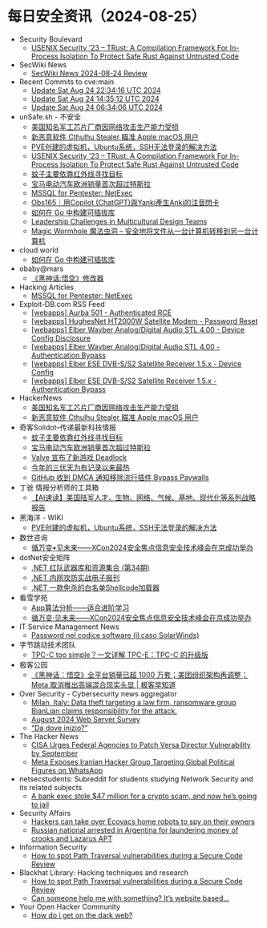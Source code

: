 # 每日安全资讯（2024-08-25）

- Security Boulevard
  - [USENIX Security ’23 – TRust: A Compilation Framework For In-Process Isolation To Protect Safe Rust Against Untrusted Code](https://securityboulevard.com/2024/08/usenix-security-23-trust-a-compilation-framework-for-in-process-isolation-to-protect-safe-rust-against-untrusted-code/)
- SecWiki News
  - [SecWiki News 2024-08-24 Review](http://www.sec-wiki.com/?2024-08-24)
- Recent Commits to cve:main
  - [Update Sat Aug 24 22:34:16 UTC 2024](https://github.com/trickest/cve/commit/4469ceb8f69411fa8dac233ddf5dff52b5c0de0c)
  - [Update Sat Aug 24 14:35:12 UTC 2024](https://github.com/trickest/cve/commit/5f66b7bac31a58b94dfa46a05ed255f2b69a2839)
  - [Update Sat Aug 24 06:34:06 UTC 2024](https://github.com/trickest/cve/commit/72b8379ac7a9dac827376c36f18206429311ff36)
- unSafe.sh - 不安全
  - [美国知名军工芯片厂商因网络攻击生产能力受损](https://buaq.net/go-258003.html)
  - [新恶意软件 Cthulhu Stealer 瞄准 Apple macOS 用户](https://buaq.net/go-258004.html)
  - [PVE创建的虚拟机，Ubuntu系统，SSH无法登录的解决方法](https://buaq.net/go-257994.html)
  - [USENIX Security ’23 – TRust: A Compilation Framework For In-Process Isolation To Protect Safe Rust Against Untrusted Code](https://buaq.net/go-258020.html)
  - [蚊子主要依靠红外线寻找目标](https://buaq.net/go-257995.html)
  - [宝马电动汽车欧洲销量首次超过特斯拉](https://buaq.net/go-257996.html)
  - [MSSQL for Pentester: NetExec](https://buaq.net/go-257993.html)
  - [Obs165｜用Copilot (ChatGPT)與Yanki產生Anki的注音閃卡](https://buaq.net/go-257990.html)
  - [如何在 Go 中构建可插拔库](https://buaq.net/go-257991.html)
  - [Leadership Challenges in Multicultural Design Teams](https://buaq.net/go-258009.html)
  - [Magic Wormhole 魔法虫洞 – 安全地将文件从一台计算机转移到另一台计算机](https://buaq.net/go-257971.html)
- cloud world
  - [如何在 Go 中构建可插拔库](https://cloudsjhan.github.io/2024/08/24/%E5%A6%82%E4%BD%95%E5%9C%A8-Go-%E4%B8%AD%E6%9E%84%E5%BB%BA%E5%8F%AF%E6%8F%92%E6%8B%94%E5%BA%93/)
- obaby@mars
  - [《黑神话:悟空》修改器](https://h4ck.org.cn/2024/08/17898)
- Hacking Articles
  - [MSSQL for Pentester: NetExec](https://www.hackingarticles.in/mssql-for-pentester-netexec/)
- Exploit-DB.com RSS Feed
  - [[webapps] Aurba 501 - Authenticated RCE](https://www.exploit-db.com/exploits/52074)
  - [[webapps] HughesNet HT2000W Satellite Modem - Password Reset](https://www.exploit-db.com/exploits/52073)
  - [[webapps] Elber Wayber Analog/Digital Audio STL 4.00 - Device Config Disclosure](https://www.exploit-db.com/exploits/52072)
  - [[webapps] Elber Wayber Analog/Digital Audio STL 4.00 - Authentication Bypass](https://www.exploit-db.com/exploits/52071)
  - [[webapps] Elber ESE DVB-S/S2 Satellite Receiver 1.5.x - Device Config](https://www.exploit-db.com/exploits/52070)
  - [[webapps] Elber ESE DVB-S/S2 Satellite Receiver 1.5.x - Authentication Bypass](https://www.exploit-db.com/exploits/52069)
- HackerNews
  - [美国知名军工芯片厂商因网络攻击生产能力受损](https://hackernews.cc/archives/54980)
  - [新恶意软件 Cthulhu Stealer 瞄准 Apple macOS 用户](https://hackernews.cc/archives/54977)
- 奇客Solidot–传递最新科技情报
  - [蚊子主要依靠红外线寻找目标](https://www.solidot.org/story?sid=79065)
  - [宝马电动汽车欧洲销量首次超过特斯拉](https://www.solidot.org/story?sid=79064)
  - [Valve 宣布了新游戏 Deadlock](https://www.solidot.org/story?sid=79063)
  - [今年的三伏天为有记录以来最热](https://www.solidot.org/story?sid=79062)
  - [GitHub 收到 DMCA 通知移除流行插件 Bypass Paywalls](https://www.solidot.org/story?sid=79061)
- 丁爸 情报分析师的工具箱
  - [【AI速读】美国陆军人才、生物、网络、气候、基地、现代化等系列战略报告](https://mp.weixin.qq.com/s?__biz=MzI2MTE0NTE3Mw==&mid=2651145840&idx=1&sn=d67179816686a0e9892dcf1d13a9f696&chksm=f1af314ac6d8b85cffb1617eced124db4ed91c5a14eaf16e2148f2c58705e6074206985fe76e&scene=58&subscene=0#rd)
- 黑海洋 - WIKI
  - [PVE创建的虚拟机，Ubuntu系统，SSH无法登录的解决方法](https://www.upx8.com/4296)
- 数世咨询
  - [循万变•见未来——XCon2024安全焦点信息安全技术峰会在京成功举办](https://mp.weixin.qq.com/s?__biz=MzkxNzA3MTgyNg==&mid=2247514884&idx=1&sn=9675261594a27eacbf5d2944c5673a9e&chksm=c144c9b9f63340af6735e3ac67dc3f038c73d489db1b87f74278d7e7799b1b0714b082624f1a&scene=58&subscene=0#rd)
- dotNet安全矩阵
  - [.NET 红队武器库和资源集合 (第34期)](https://mp.weixin.qq.com/s?__biz=MzUyOTc3NTQ5MA==&mid=2247494733&idx=1&sn=42fe9c0ca16b743d4f4a29f6c8cacd49&chksm=fa5942a0cd2ecbb694b79a76cf46e0d08f5c2e6b68c5847f0b2cae14eb09cac0ba4bebee4f25&scene=58&subscene=0#rd)
  - [.NET 内网攻防实战电子报刊](https://mp.weixin.qq.com/s?__biz=MzUyOTc3NTQ5MA==&mid=2247494733&idx=2&sn=b7695b395c079fa32e1a6c466196c92c&chksm=fa5942a0cd2ecbb65568a28b5bd9eac4cec7ec270789a49798d9fe4416d1519eda7167c585bd&scene=58&subscene=0#rd)
  - [.NET 一款免杀的白名单Shellcode加载器](https://mp.weixin.qq.com/s?__biz=MzUyOTc3NTQ5MA==&mid=2247494733&idx=3&sn=bd809195b1589a31194de59d807a10c6&chksm=fa5942a0cd2ecbb6892998a2366307c6269ea5119d7f5e6384ddf6daa68f746bed481b3b8a52&scene=58&subscene=0#rd)
- 看雪学苑
  - [App算法分析——适合进阶学习](https://mp.weixin.qq.com/s?__biz=MjM5NTc2MDYxMw==&mid=2458569233&idx=1&sn=3a07a396aa8b08e4940e2136e444afc1&chksm=b18dfa9b86fa738dc50afb40381465176ff0f9835dfcc1251f34a7c3c7b6254081152a137c71&scene=58&subscene=0#rd)
  - [循万变·见未来——XCon2024安全焦点信息安全技术峰会在京成功举办](https://mp.weixin.qq.com/s?__biz=MjM5NTc2MDYxMw==&mid=2458569233&idx=2&sn=c14f614da36ebc00c37dd50fc943ce27&chksm=b18dfa9b86fa738d9de08b2ee9f8141d14c02777f4dae0a28566b5b8c2b1f03a29ab44bca061&scene=58&subscene=0#rd)
- IT Service Management News
  - [Password nel codice software (il caso SolarWinds)](http://blog.cesaregallotti.it/2024/08/password-nel-codice-software-il-caso.html)
- 字节跳动技术团队
  - [TPC-C too simple？一文详解 TPC-E：TPC-C 的升级版](https://mp.weixin.qq.com/s?__biz=MzI1MzYzMjE0MQ==&mid=2247509226&idx=1&sn=b00442b19de31d4a1ffbd64a762f20f3&chksm=e9d36f08dea4e61ea6a49a57173fc04c3e9f22dd9996886c73159869da61f7e45d07c53ca383&scene=58&subscene=0#rd)
- 极客公园
  - [《黑神话：悟空》全平台销量已超 1000 万套；美团组织架构再调整；Meta 取消推出高端混合现实头显 | 极客早知道](https://mp.weixin.qq.com/s?__biz=MTMwNDMwODQ0MQ==&mid=2653052477&idx=1&sn=eeb37e8f3ab001f7eb1879ed3b667bdc&chksm=7e57238b4920aa9df003daa749893cfc5c2344cfec583f0971f2a493a84d945ec21b4cd898a6&scene=58&subscene=0#rd)
- Over Security - Cybersecurity news aggregator
  - [Milan, Italy: Data theft targeting a law firm, ransomware group BianLian claims responsibility for the attack.](https://www.suspectfile.com/milan-italy-data-theft-targeting-a-law-firm-ransomware-group-bianlian-claims-responsibility-for-the-attack/)
  - [August 2024 Web Server Survey](https://www.netcraft.com/blog/august-2024-web-server-survey/)
  - [“Da dove inizio?”](https://roccosicilia.com/2024/08/24/da-dove-inizio/)
- The Hacker News
  - [CISA Urges Federal Agencies to Patch Versa Director Vulnerability by September](https://thehackernews.com/2024/08/cisa-urges-federal-agencies-to-patch.html)
  - [Meta Exposes Iranian Hacker Group Targeting Global Political Figures on WhatsApp](https://thehackernews.com/2024/08/meta-exposes-iranian-hacker-group.html)
- netsecstudents: Subreddit for students studying Network Security and its related subjects
  - [A bank exec stole $47 million for a crypto scam, and now he’s going to jail](https://www.reddit.com/r/netsecstudents/comments/1f01436/a_bank_exec_stole_47_million_for_a_crypto_scam/)
- Security Affairs
  - [Hackers can take over Ecovacs home robots to spy on their owners](https://securityaffairs.com/167508/hacking/researchers-hacked-ecovacs-devices.html)
  - [Russian national arrested in Argentina for laundering money of crooks and Lazarus APT](https://securityaffairs.com/167485/cyber-crime/russian-national-arrested-laundering-lazarus-funds.html)
- Information Security
  - [How to spot Path Traversal vulnerabilities during a Secure Code Review](https://www.reddit.com/r/Information_Security/comments/1f06i69/how_to_spot_path_traversal_vulnerabilities_during/)
- Blackhat Library: Hacking techniques and research
  - [How to spot Path Traversal vulnerabilities during a Secure Code Review](https://www.reddit.com/r/blackhat/comments/1f06ixf/how_to_spot_path_traversal_vulnerabilities_during/)
  - [Can someone help me with something? It’s website based…](https://www.reddit.com/r/blackhat/comments/1f07dmu/can_someone_help_me_with_something_its_website/)
- Your Open Hacker Community
  - [How do i get on the dark web?](https://www.reddit.com/r/HowToHack/comments/1ezxsj7/how_do_i_get_on_the_dark_web/)
